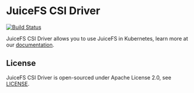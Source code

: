 # JuiceFS CSI Driver

[![Build Status](https://travis-ci.com/juicedata/juicefs-csi-driver.svg?token=ACsZ5AkewTgk5D5wzzds&branch=master)](https://travis-ci.com/juicedata/juicefs-csi-driver)

JuiceFS CSI Driver allows you to use JuiceFS in Kubernetes, learn more at our [documentation](https://juicefs.com/docs/csi/introduction).

## License

JuiceFS CSI Driver is open-sourced under Apache License 2.0, see [LICENSE](LICENSE).
